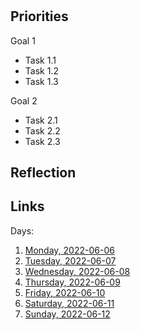 # 

## Priorities

Goal 1
- Task 1.1
- Task 1.2
- Task 1.3

Goal 2
- Task 2.1
- Task 2.2
- Task 2.3

## Reflection



## Links
Days:

1. [Monday, 2022-06-06](calendar/days/2022-06-06.md)
2. [Tuesday, 2022-06-07](calendar/days/2022-06-07.md)
3. [Wednesday, 2022-06-08](calendar/days/2022-06-08.md)
4. [Thursday, 2022-06-09](calendar/days/2022-06-09.md)
5. [Friday, 2022-06-10](calendar/days/2022-06-10.md)
6. [Saturday, 2022-06-11](calendar/days/2022-06-11.md)
7. [Sunday, 2022-06-12](calendar/days/2022-06-12.md)
